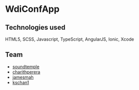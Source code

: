 # WdiConfApp

## Technologies used
HTML5, SCSS, Javascript, TypeScript, AngularJS, Ionic, Xcode

## Team
* [soundtemple](https://github.com/soundtemple)
* [charithperera](https://github.com/charithperera)
* [jamesmah](https://github.com/jamesmah)
* [kschan1](https://github.com/kschan1)
